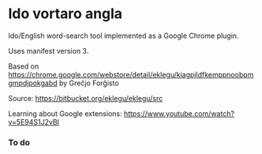 # Ido vortaro angla 

Ido/English word-search tool implemented as a Google Chrome plugin. 

Uses manifest version 3. 

Based on https://chrome.google.com/webstore/detail/eklegu/kiagpjldfkemppnoobpmgmpdjpokgabd by Greĉjo Forĝisto 

Source: https://bitbucket.org/eklegu/eklegu/src

Learning about Google extensions: https://www.youtube.com/watch?v=5E94S1J2vBI 

### To do

